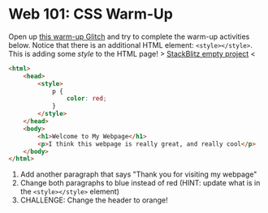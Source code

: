 # Web 101: CSS Warm-Up
Open up [this warm-up Glitch](https://glitch.com/edit/#!/remix/csswarmup) and try to complete the warm-up activities below. Notice that there is an additional HTML element: `<style></style>`. This is adding some _style_ to the HTML page! > [StackBlitz empty project](https://stackblitz.com/edit/web-platform-p3dkktaq?file=index.html) <

```html
<html>
	<head>
		<style>
			p {
				color: red;
			}
		</style>
	</head>
	<body>
		<h1>Welcome to My Webpage</h1>
		<p>I think this webpage is really great, and really cool</p>
	</body>
</html>
```

1. Add another paragraph that says "Thank you for visiting my webpage"
2. Change both paragraphs to blue instead of red (HINT: update what is in the `<style></style>` element)
3. CHALLENGE: Change the header to orange!
